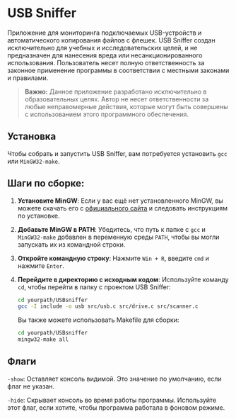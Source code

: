 # USB Sniffer
Приложение для мониторинга подключаемых USB-устройств и автоматического копирования файлов с флешек. USB Sniffer создан исключительно для учебных и исследовательских целей, и не предназначен для нанесения вреда или несанкционированного использования. Пользователь несет полную ответственность за законное применение программы в соответствии с местными законами и правилами.

> **Важно:** Данное приложение разработано исключительно в образовательных целях. Автор не несет ответственности за любые неправомерные действия, которые могут быть совершены с использованием этого программного обеспечения.

## Установка

Чтобы собрать и запустить USB Sniffer, вам потребуется установить `gcc` или `MinGW32-make`. 

## Шаги по сборке:

1. **Установите MinGW**: Если у вас ещё нет установленного MinGW, вы можете скачать его с [официального сайта](https://osdn.net/projects/mingw/releases/) и следовать инструкциям по установке.

2. **Добавьте MinGW в PATH**: Убедитесь, что путь к папке с `gcc` и `MinGW32-make` добавлен в переменную среды `PATH`, чтобы вы могли запускать их из командной строки.

3. **Откройте командную строку**: Нажмите `Win + R`, введите `cmd` и нажмите `Enter`.

4. **Перейдите в директорию с исходным кодом**: Используйте команду `cd`, чтобы перейти в папку с проектом USB Sniffer:
   ```bash
   cd yourpath/USBsniffer
   gcc -I include -o usb src/usb.c src/drive.c src/scanner.c
   ```
   Вы также можете использовать Makefile для сборки:
   ```bash
   cd yourpath/USBsniffer
   mingw32-make all
   ```

## Флаги
`-show`: Оставляет консоль видимой. Это значение по умолчанию, если флаг не указан.

`-hide`: Скрывает консоль во время работы программы. Используйте этот флаг, если хотите, чтобы программа работала в фоновом режиме.

